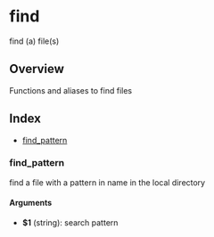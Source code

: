 # find

find (a) file(s)

## Overview

Functions and aliases to find files

## Index

* [find_pattern](#find_pattern)

### find_pattern

find a file with a pattern in name in the local directory

#### Arguments

* **$1** (string): search pattern

